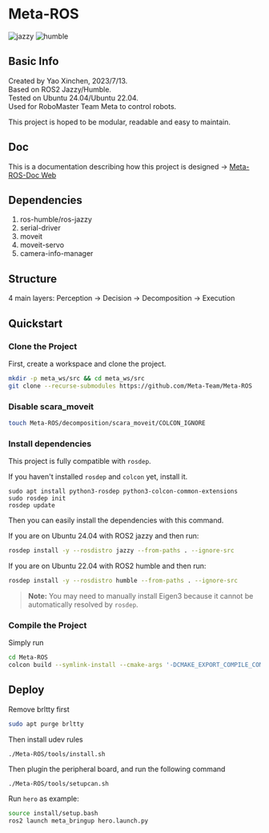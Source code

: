# Meta-ROS

![jazzy](https://github.com/Meta-Team/Meta-ROS/actions/workflows/ros-jazzy.yml/badge.svg)
![humble](https://github.com/Meta-Team/Meta-ROS/actions/workflows/ros-humble.yml/badge.svg)

## Basic Info

Created by Yao Xinchen, 2023/7/13. \
Based on ROS2 Jazzy/Humble. \
Tested on Ubuntu 24.04/Ubuntu 22.04. \
Used for RoboMaster Team Meta to control robots.

This project is hoped to be modular, readable and easy to maintain.

## Doc

This is a documentation describing how this project is designed -> 
[Meta-ROS-Doc Web](https://meta-team.github.io/Meta-ROS-Wiki)

## Dependencies

1. ros-humble/ros-jazzy
2. serial-driver
3. moveit
4. moveit-servo
5. camera-info-manager

## Structure

4 main layers: Perception -> Decision -> Decomposition -> Execution

## Quickstart

### Clone the Project
First, create a workspace and clone the project.

```Bash
mkdir -p meta_ws/src && cd meta_ws/src
git clone --recurse-submodules https://github.com/Meta-Team/Meta-ROS
```

### Disable scara_moveit
```Bash
touch Meta-ROS/decomposition/scara_moveit/COLCON_IGNORE
```
### Install dependencies
This project is fully compatible with `rosdep`.

If you haven't installed `rosdep` and `colcon` yet, install it.
```
sudo apt install python3-rosdep python3-colcon-common-extensions
sudo rosdep init
rosdep update
```
Then you can easily install the dependencies with this command.

If you are on Ubuntu 24.04 with ROS2 jazzy and then run:
```Bash
rosdep install -y --rosdistro jazzy --from-paths . --ignore-src
```
If you are on Ubuntu 22.04 with ROS2 humble and then run:
```Bash
rosdep install -y --rosdistro humble --from-paths . --ignore-src
```

> **Note:** You may need to manually install Eigen3 because it cannot be automatically resolved by `rosdep`.
### Compile the Project
Simply run

```Bash
cd Meta-ROS
colcon build --symlink-install --cmake-args '-DCMAKE_EXPORT_COMPILE_COMMANDS=On'
```

## Deploy
Remove brltty first
```Bash
sudo apt purge brltty
```
Then install udev rules
```Bash
./Meta-ROS/tools/install.sh
```
Then plugin the peripheral board, and run the following command
```
./Meta-ROS/tools/setupcan.sh
```
Run `hero` as example:
```Bash
source install/setup.bash
ros2 launch meta_bringup hero.launch.py
```
